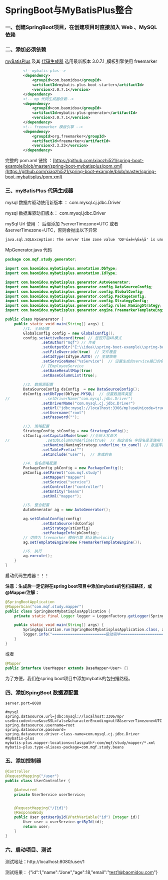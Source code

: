 # SpringBoot与MyBatisPlus整合

###  一、创建SpringBoot项目，在创建项目时直接加入 **Web** 、**MySQL** 依赖

### 二、添加必须依赖

[myBatisPlus](https://mp.baomidou.com/guide/quick-start.html#配置) 及其 [代码生成器](https://mp.baomidou.com/guide/generator.html) 选用最新版本   3.0.7.1 ,模板引擎使用 freemarker

```xml
		<!--mybatis-plus-->
        <dependency>
            <groupId>com.baomidou</groupId>
            <artifactId>mybatis-plus-boot-starter</artifactId>
            <version>3.0.7.1</version>
        </dependency>
        <!-- mp 代码生成器依赖-->
        <dependency>
            <groupId>com.baomidou</groupId>
            <artifactId>mybatis-plus-generator</artifactId>
            <version>3.0.7.1</version>
        </dependency>
        <!-- freemarker 模板引擎 -->
        <dependency>
            <groupId>org.freemarker</groupId>
            <artifactId>freemarker</artifactId>
            <version>2.3.23</version>
        </dependency>
```

完整的 pom.xml 链接 ：[https://github.com/xiaozhi521/spring-boot-example/blob/master/spring-boot-mybatisplus/pom.xml](https://github.com/xiaozhi521/spring-boot-example/blob/master/spring-boot-mybatisplus/pom.xml)

###  三、myBatisPlus 代码生成器

mysql 数据库驱动使用新版本 ： com.mysql.cj.jdbc.Driver 

mysql 数据库驱动旧版本： com.mysql.jdbc.Driver 



mySql Url 使用 ： 后缀添加 ?serverTimezone=UTC 或者 &serverTimezone=UTC，否则会抛出以下异常

```xml
java.sql.SQLException: The server time zone value 'ÖÐ¹ú±ê×¼Ê±¼ä' is unrecognized or represents more than one time zone. You must configure either the server or JDBC driver (via the serverTimezone configuration property) to use a more specifc time zone value if you want to utilize time zone support.
```



MpGenerator.java 代码

```java
package com.mqf.study.generator;

import com.baomidou.mybatisplus.annotation.DbType;
import com.baomidou.mybatisplus.annotation.IdType;

import com.baomidou.mybatisplus.generator.AutoGenerator;
import com.baomidou.mybatisplus.generator.config.DataSourceConfig;
import com.baomidou.mybatisplus.generator.config.GlobalConfig;
import com.baomidou.mybatisplus.generator.config.PackageConfig;
import com.baomidou.mybatisplus.generator.config.StrategyConfig;
import com.baomidou.mybatisplus.generator.config.rules.NamingStrategy;
import com.baomidou.mybatisplus.generator.engine.FreemarkerTemplateEngine;

public class MpGenerator {
    public static void main(String[] args) {
        //1. 全局配置
        GlobalConfig config = new GlobalConfig();
        config.setActiveRecord(true) // 是否开启AR模式
                .setAuthor("mqf") // 作者
                .setOutputDir("E:\\idea\\spring-boot-example\\spring-boot-mybatisplus\\src\\main\\java") // 生成路径
                .setFileOverride(true)  // 文件覆盖
                .setIdType(IdType.AUTO) // 主键策略
                .setServiceName("%sService")  // 设置生成的service接口的名字的首字母是否为I
                // IEmployeeService
                .setBaseResultMap(true)
                .setBaseColumnList(true);
        
        //2. 数据源配置
        DataSourceConfig dsConfig  = new DataSourceConfig();
        dsConfig.setDbType(DbType.MYSQL)  // 设置数据库类型
//                .setDriverName("com.mysql.jdbc.Driver")
                .setDriverName("com.mysql.cj.jdbc.Driver")
                .setUrl("jdbc:mysql://localhost:3306/mp?useUnicode=true&useSSL=false&characterEncoding=utf8&serverTimezone=UTC")
                .setUsername("root")
                .setPassword("");

        //3. 策略配置
        StrategyConfig stConfig = new StrategyConfig();
        stConfig.setCapitalMode(true) //全局大写命名
//                .setDbColumnUnderline(true)  // 指定表名 字段名是否使用下划线
                .setNaming(NamingStrategy.underline_to_camel) // 数据库表映射到实体的命名策略
                .setTablePrefix("")
                .setInclude("user");  // 生成的表

        //4. 包名策略配置
        PackageConfig pkConfig = new PackageConfig();
        pkConfig.setParent("com.mqf.study")
                .setMapper("mapper")
                .setService("service")
                .setController("controller")
                .setEntity("beans")
                .setXml("mapper");

        //5. 整合配置
        AutoGenerator ag = new AutoGenerator();

        ag.setGlobalConfig(config)
                .setDataSource(dsConfig)
                .setStrategy(stConfig)
                .setPackageInfo(pkConfig);
        // 切换为 freemarker 模板引擎 默认是velocity
        ag.setTemplateEngine(new FreemarkerTemplateEngine());

        //6. 执行
        ag.execute();
    }
}
```



启动代码生成器！！！

**注意：生成后一定记得在spring boot项目中添加mybatis的包扫描路径，或@Mapper注解：** 

```java
@SpringBootApplication
@MapperScan("com.mqf.study.mapper")
public class SpringBootMybatisplusApplication {
    private static final Logger logger = LoggerFactory.getLogger(SpringBootMybatisplusApplication.class);

    public static void main(String[] args) {
        SpringApplication.run(SpringBootMybatisplusApplication.class, args);
        logger.info("========================启动完毕========================");
    }
}
```

或者

```java
@Mapper
public interface UserMapper extends BaseMapper<User> {}
```

为了方便，我们在spring boot项目中添加mybatis的包扫描路径。

### 四、添加SpingBoot 数据源配置

```pr
server.port=8080

#mysql
spring.datasource.url=jdbc:mysql://localhost:3306/mp?useUnicode=true&useSSL=false&characterEncoding=utf8&serverTimezone=UTC
spring.datasource.username=root
spring.datasource.password=
spring.datasource.driver-class-name=com.mysql.cj.jdbc.Driver
#mybatis-plus
mybatis-plus.mapper-locations=classpath*:com/mqf/study/mapper/*.xml  
mybatis-plus.type-aliases-package=com.mqf.study.beans
```

### 五、添加控制器

```java
@Controller
@RequestMapping("/user")
public class UserController {

    @Autowired
    private UserService userService;


    @RequestMapping("/{id}")
    @ResponseBody
    public User getUserById(@PathVariable("id") Integer id){
        User user = userService.getById(id);
        return user;
    }
}
```

### 六、启动项目、测试

测试地址：http://localhost:8080/user/1

测试结果： {"id":1,"name":"Jone","age":18,"email":"test1@baomidou.com"}



